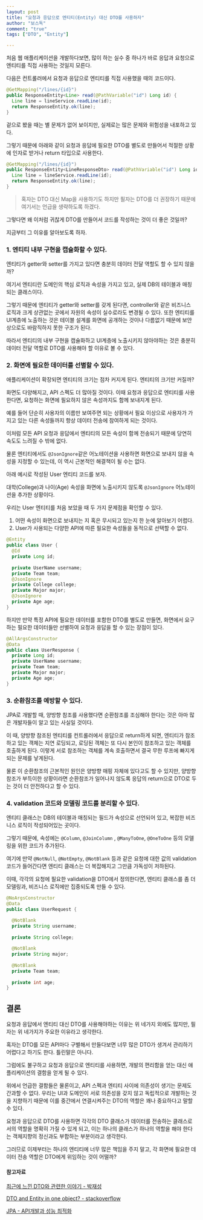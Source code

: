 ```yaml
---
layout: post
title: "요청과 응답으로 엔티티(Entity) 대신 DTO를 사용하자"
author: "보스독"
comment: "true"
tags: ["DTO", "Entity"]

---
```




처음 웹 애플리케이션을 개발하다보면, 많이 하는 실수 중 하나가 바로 응답과 요청으로 엔티티를 직접 사용하는 것일지 모른다.

다음은 컨트롤러에서 요청과 응답으로 엔티티를 직접 사용했을 때의 코드이다. 

``` 	java
@GetMapping("/lines/{id}")
public ResponseEntity<Line> read(@PathVariable("id") Long id) {
  Line line = lineService.readLine(id);
  return ResponseEntity.ok(line);
}
```

겉으로 봤을 때는 별 문제가 없어 보이지만, 실제로는 많은 문제와 위험성을 내포하고 있다.

그렇기 때문에 아래와 같이 요청과 응답에 필요한 DTO를 별도로 만들어서 적절한 상황에 인자로 받거나 return 타입으로 사용한다.

``` Java
@GetMapping("/lines/{id}")
public ResponseEntity<LineResponseDto> read(@PathVariable("id") Long id) {
  Line line = lineService.readLine(id);
  return ResponseEntity.ok(line);
}
```

> 혹자는 DTO 대신 Map을 사용하기도 하지만 필자는 DTO를 더 권장하기 때문에 여기서는 언급을 생략하도록 하겠다.

그렇다면 왜 이처럼 귀찮게 DTO를 만들어서 코드를 작성하는 것이 더 좋은 것일까?

지금부터 그 이유를 알아보도록 하자.



### 1. 엔티티 내부 구현을 캡슐화할 수 있다.

엔티티가 getter와 setter를 가지고 있다면 충분히 데이터 전달 역할도 할 수 있지 않을까?

여기서 엔티티란 도메인의 핵심 로직과 속성을 가지고 있고, 실제 DB의 테이블과 매칭되는 클래스이다. 

그렇기 때문에 엔티티가 getter와 setter를 갖게 된다면, controller와 같은 비즈니스 로직과 크게 상관없는 곳에서 자원의 속성이 실수로라도 변경될 수 있다. 또한 엔티티를 UI계층에 노출하는 것은 테이블 설계를 화면에 공개하는 것이나 다름없기 때문에 보안상으로도 바람직하지 못한 구조가 된다. 

따라서 엔티티의 내부 구현을 캡슐화하고 UI계층에 노출시키지 않아야하는 것은 충분히 데이터 전달 역할로 DTO를 사용해야 할 이유로 볼 수 있다.



### 2. 화면에 필요한 데이터를 선별할 수 있다.

애플리케이션이 확장되면 엔티티의 크기는 점차 커지게 된다. 엔티티의 크기만 커질까?

화면도 다양해지고, API 스펙도 더 많아질 것이다. 이때 요청과 응답으로 엔티티를 사용한다면, 요청하는 화면에 필요하지 않은 속성까지도 함께 보내지게 된다.

예를 들어 단순히 사용자의 이름만 보여주면 되는 상황에서 필요 이상으로 사용자가 가지고 있는 다른 속성들까지 항상 데이터 전송에 참여하게 되는 것이다. 

이처럼 모든 API 요청과 응답에서 엔티티의 모든 속성이 함께 전송되기 때문에 당연히 속도도 느려질 수 밖에 없다.

물론 엔티티에서도 `@JsonIgnore`같은 어노테이션을 사용하면 화면으로 보내지 않을 속성을 지정할 수 있는데, 이 역시 근본적인 해결책이 될 수는 없다. 

아래 예시로 작성된 User 엔티티 코드를 보자. 

대학(College)과 나이(Age) 속성을 화면에 노출시키지 않도록 `@JsonIgnore` 어노테이션을 추가한 상황이다. 

우리는 User 엔티티를 처음 보았을 때 두 가지 문제점을 확인할 수 있다. 

1. 어떤 속성이 화면으로 보내지는 지 혹은 무시되고 있는지 한 눈에 알아보기 어렵다.
2. User가 사용되는 다양한 API에 따른 필요한 속성들을 동적으로 선택할 수 없다. 

```java
@Entity
public class User {
  @Id
  private Long id;
  
  private UserName username;
  private Team team;
  @JsonIgnore
  private College college;
  private Major major;
  @JsonIgnore
  private Age age;
}
```

하지만 만약 특정 API에 필요한 데이터를 포함한 DTO를 별도로 만들면, 화면에서 요구하는 필요한 데이터들만 선별하여 요청과 응답을 할 수 있는 장점이 있다.

``` java
@AllArgsConstructor
@Data
public class UserResponse {
  private Long id;
  private UserName username;
  private Team team;
  private Major major;
  private Age age;
}
```



### 3. 순환참조를 예방할 수 있다.

JPA로 개발할 때, 양방향 참조를 사용했다면 순환참조를 조심해야 한다는 것은 아마 많은 개발자들이 알고 있는 사실일 것이다.

이 때, 양방향 참조된 엔티티를 컨트롤러에서 응답으로 return하게 되면, 엔티티가 참조하고 있는 객체는 지연 로딩되고, 로딩된 객체는 또 다시 본인이 참조하고 있는 객체를 호출하게 된다. 이렇게 서로 참조하는 객체를 계속 호출하면서 결국 무한 루프에 빠지게 되는 문제를 낳게된다. 

물론 이 순환참조의 근본적인 원인은 양방향 매핑 자체에 있다고도 할 수 있지만, 양방향 참조가 부득이한 상황이라면 순환참조가 일어나지 않도록 응답의 return으로 DTO로 두는 것이 더 안전하다고 할 수 있다.



### 4. validation 코드와 모델링 코드를 분리할 수 있다.

엔티티 클래스는 DB의 테이블과 매칭되는 필드가 속성으로 선언되어 있고, 복잡한 비즈니스 로직이 작성되어있는 곳이다. 

그렇기 때문에, 속성에는  `@Column`, `@JoinColumn` , `@ManyToOne`, `@OneToOne` 등의 모델링을 위한 코드가 추가된다.

여기에 만약 `@NotNull`, `@NotEmpty`, `@NotBlank` 등과 같은 요청에 대한 값의 validation코드가 들어간다면 엔티티 클래스는 더 복잡해지고 그만큼 가독성이 저하된다.

이때, 각각의 요청에 필요한 validation을 DTO에서 정의한다면, 엔티티 클래스를 좀 더 모델링과, 비즈니스 로직에만 집중되도록 만들 수 있다.

``` java
@NoArgsConstructor
@Data
public class UserRequest {

  @NotBlank
  private String username;
  
  private String college;
  
  @NotBlank
  private String major;
  
  @NotBlank
  private Team team;
  
  private int age;    
}
```



## 결론

요청과 응답에서 엔티티 대신 DTO를 사용해야하는 이유는 위 네가지 외에도 많지만, 필자는 위 네가지가 주요한 이유라고 생각한다.

혹자는 DTO를 모든 API마다 구별해서 만들다보면 너무 많은 DTO가 생겨서 관리하기 어렵다고 하기도 한다. 틀린말은 아니다. 

그럼에도 불구하고 요청과 응답으로 엔티티를 사용하면, 개발의 편리함을 얻는 대신 애플리케이션의 결함을 얻게 될 수 있다.

위에서 언급한 결함들은 물론이고, API 스펙과 엔티티 사이에 의존성이 생기는 문제도 간과할 수 없다. 우리는 UI과 도메인이 서로 의존성을 갖지 않고 독립적으로 개발하는 것을 지향하기 때문에 이를 중간에서 연결시켜주는 DTO의 역할은 꽤나 중요하다고 말할 수 있다.

요청과 응답으로 DTO를 사용하면 각각의 DTO 클래스가 데이터를 전송하는 클래스로서의 역할을 명확히 가질 수 있게 되고, 이는 하나의 클래스가 하나의 역할을 해야 한다는 객체지향의 정신과도 부합하는 부분이라고 생각한다.

그러므로 이제부터는 하나의 엔티티에 너무 많은 책임을 주지 말고, 각 화면에 필요한 데이터 전송 역할은 DTO에게 위임하는 것이 어떨까?



#### 참고자료

[최근에 느낀 DTO와 관련한 이야기 - 박재성](https://www.slipp.net/wiki/pages/viewpage.action?pageId=2031636)

[DTO and Entity in one object? - stackoverflow](https://stackoverflow.com/questions/31165016/dto-and-entity-in-one-object)

[JPA - API개발과 성능 최적화](https://cheolhojung.github.io/posts/record/jpa-entity-vs-dto.html)

